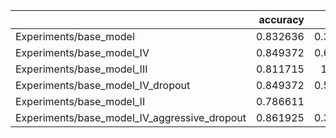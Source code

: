 |                                              |   accuracy |     loss |
|:---------------------------------------------|-----------:|---------:|
| Experiments/base_model                       |   0.832636 | 0.383381 |
| Experiments/base_model_IV                    |   0.849372 | 0.613115 |
| Experiments/base_model_III                   |   0.811715 | 1.48398  |
| Experiments/base_model_IV_dropout            |   0.849372 | 0.527793 |
| Experiments/base_model_II                    |   0.786611 | 1.4266   |
| Experiments/base_model_IV_aggressive_dropout |   0.861925 | 0.392025 |